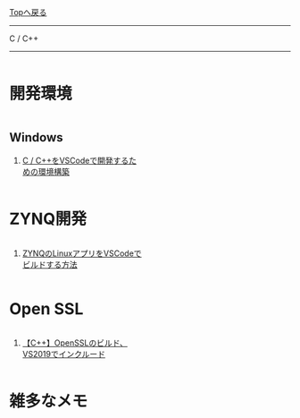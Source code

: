 <style>
.column-left{
  float: left;
  width: 47.5%;
  text-align: left;
}
.column-right{
  float: right;
  width: 47.5%;
  text-align: left;
}
.column-one{
  float: left;
  width: 100%;
  text-align: left;
}
</style>
<!-- ---------------------------------------------------------------------------------------------------- -->
<!-- ヘッダ部 -->
<div class="column-one">
<!-- ---------------------------------------------------------------------------------------------------- -->

  [Topへ戻る](../index.md)

  --------------------------------------------------------------------------
  C / C++

  --------------------------------------------------------------------------
</div>

<!-- ---------------------------------------------------------------------------------------------------- -->
<!-- セクション -->
<div class="column-one">
<!-- ---------------------------------------------------------------------------------------------------- -->
  
# 開発環境

  <!-- left--------------------------------- -->
  <div class="column-left">

  ## Windows
  1. <a href="https://qiita.com/ochx/items/01449d09777187790ee4" target="_blank">C / C++をVSCodeで開発するための環境構築</a>	


  </div>
  <!-- right--------------------------------- -->
  <div class="column-right">

  </div>
</div>


<!-- ---------------------------------------------------------------------------------------------------- -->
<!-- セクション -->
<div class="column-one">
<!-- ---------------------------------------------------------------------------------------------------- -->

# ZYNQ開発

  <!-- left--------------------------------- -->
  <div class="column-left">

  1. <a href="https://qiita.com/nahitafu/items/5a7b42f9cc2e26ffa3b9" target="_blank">ZYNQのLinuxアプリをVSCodeでビルドする方法</a>	


  </div>
  <!-- right--------------------------------- -->
  <div class="column-right">

  </div>
</div>




<!-- ---------------------------------------------------------------------------------------------------- -->
<!-- セクション -->
<div class="column-one">
<!-- ---------------------------------------------------------------------------------------------------- -->

# Open SSL

  <!-- left--------------------------------- -->
  <div class="column-left">

  1. <a href="https://chigusa-web.com/blog/cpp-openssl-install/" target="_blank">【C++】OpenSSLのビルド、VS2019でインクルード</a>	


  </div>
  <!-- right--------------------------------- -->
  <div class="column-right">

  </div>
</div>

<!-- ---------------------------------------------------------------------------------------------------- -->
<!-- セクション -->
<div class="column-one">
<!-- ---------------------------------------------------------------------------------------------------- -->

  # 雑多なメモ
  <!-- left--------------------------------- -->
  <div class="column-left">
  </div>
  </div>
  <!-- right--------------------------------- -->
  <div class="column-right">
  </div>
</div>
